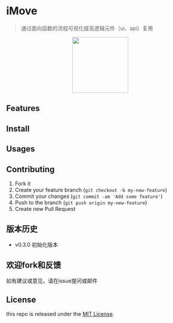 # iMove

> 通过面向函数的流程可视化提高逻辑元件（ui、api）复用

<center>
    <img src="https://ss1.bdstatic.com/70cFuXSh_Q1YnxGkpoWK1HF6hhy/it/u=3874775950,1064987171&fm=26&gp=0.jpg" width="150px">
</center>

## Features


## Install


## Usages


## Contributing

1. Fork it
2. Create your feature branch (`git checkout -b my-new-feature`)
3. Commit your changes (`git commit -am 'Add some feature'`)
4. Push to the branch (`git push origin my-new-feature`)
5. Create new Pull Request

## 版本历史

- v0.3.0 初始化版本

## 欢迎fork和反馈

如有建议或意见，请在issue提问或邮件

## License

this repo is released under the [MIT
License](http://www.opensource.org/licenses/MIT).
